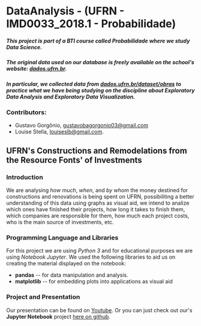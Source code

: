 # DataAnalysis - (UFRN - IMD0033\_2018.1 - Probabilidade)

##### This project is part of a **BTI** course called **Probabilidade** where we study Data Science.

##### The original data used on our database is freely available on the school's website: [dados.ufrn.br](dados.ufrn.br).

##### In particular, we collected data from [dados.ufrn.br/dataset/obras](http://dados.ufrn.br/dataset/obras) to practice what we have being studying on the discipline about **Exploratory Data Analysis** and **Exploratory Data Visualization**.


### Contributors:
 - Gustavo Gorgônio, gustavobagorgonio03@gmail.com
 - Louise Stella, louiseslb@gmail.com.



## UFRN's Constructions and Remodelations from the Resource Fonts' of Investments

### Introduction
We are analysing *how much*, *when*, and *by whom* the money destined for constructions and renovations is being spent on UFRN, possibiliting a better understanding of this data using graphs as visual aid, we intend to analize which ones have finished their projects, how long it takes to finish them, which companies are responsible for them, how much each project costs, who is the main source of investments, etc.


### Programming Language and Libraries
For this project we are using *Python 3* and for educational purposes we are using *Notebook Jupyter*.
We used the following libraries to aid us on creating the material displayed on the notebook:

- **pandas** -- for data manipulation and analysis.
- **matplotlib** -- for embedding plots into applications as visual aid


### Project and Presentation
Our presentation can be found on [Youtube](http://dados.ufrn.br/dataset/obras).
Or you can just check out our's **Jupyter Notebook** project [here on github](https://github.com/louisestella/DataAnalysis/blob/master/real_prob_project.ipynb).
